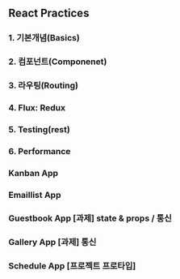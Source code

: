 ## React Practices

### 1. 기본개념(Basics)
### 2. 컴포넌트(Componenet)
### 3. 라우팅(Routing)
### 4. Flux: Redux
### 5. Testing(rest)
### 6. Performance

### Kanban App
### Emaillist App
### Guestbook App [과제] state & props / 통신
### Gallery App   [과제] 통신 
### Schedule App  [프로젝트 프로타입]
